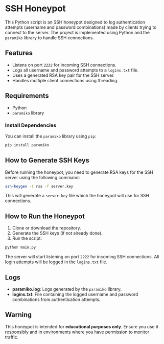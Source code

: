 # SSH Honeypot

This Python script is an SSH honeypot designed to log authentication attempts (username and password combinations) made by clients trying to connect to the server. The project is implemented using Python and the `paramiko` library to handle SSH connections.

## Features
- Listens on port `2222` for incoming SSH connections.
- Logs all username and password attempts to a `logins.txt` file.
- Uses a generated RSA key pair for the SSH server.
- Handles multiple client connections using threading.

## Requirements
- Python
- `paramiko` library

### Install Dependencies
You can install the `paramiko` library using `pip`:

```bash
pip install paramiko
```

## How to Generate SSH Keys
Before running the honeypot, you need to generate RSA keys for the SSH server using the following command:

```bash
ssh-keygen -t rsa -f server.key
```

This will generate a `server.key` file which the honeypot will use for SSH connections.

## How to Run the Honeypot

1. Clone or download the repository.
2. Generate the SSH keys (if not already done).
3. Run the script:

```bash
python main.py
```

The server will start listening on port `2222` for incoming SSH connections. All login attempts will be logged in the `logins.txt` file.

## Logs
- **paramiko.log**: Logs generated by the `paramiko` library.
- **logins.txt**: File containing the logged username and password combinations from authentication attempts.

## Warning
This honeypot is intended for **educational purposes only**. Ensure you use it responsibly and in environments where you have permission to monitor traffic.
